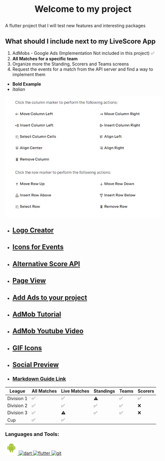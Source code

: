# <p style="text-align: center;"> Welcome to my project</p>

A flutter project that I will test new features and interesting packages

## What should I include next to my LiveScore App

1. AdMobs - Google Ads (Implementation Not included in this project) :white_check_mark:
2. **All Matches for a specific team**
3. Organize more the Standing, Scorers and Teams screens
4. Request the events for a match from the API server and find a way to implement them

- **Bold Example**
- _Italian_

![alt-text](assets/Markdown_Table_Guide.png "Markdown Table Cheat Sheet")

- ## **[Logo Creator](https://logomakr.com/app/)**
- ## **[Icons for Events](https://www.flaticon.com/search?word=football&order_by=4)**
- ## **[Alternative Score API](https://www.thesports.com/coverage)**
- ## **[Page View](https://karthikponnam.medium.com/flutter-pageview-withbottomnavigationbar-fb4c87580f6a)**
- ## **[Add Ads to your project](https://www.youtube.com/watch?v=IYHEG-9gTMU)**
- ## **[AdMob Tutorial](https://resocoder.com/2021/09/04/flutter-admob-monetization-banner-and-interstitial-ads/)**
- ## **[AdMob Youtube Video](https://www.youtube.com/watch?v=4oLBxuBjGfI)**
- ## **[GIF Icons](https://lordicon.com/)**
- ## **[Social Preview](https://socialify.git.ci/)**
- ### **[Markdown Guide Link](https://www.markdownguide.org/extended-syntax/)**

| **League** | **All Matches**    | **Live Matches**   | **Standings**      | **Teams**          | **Scorers**        |
|------------|--------------------|--------------------|--------------------|--------------------|--------------------|
| Division 1 | :white_check_mark: | :white_check_mark: | :warning:          | :white_check_mark: | :white_check_mark: |
| Division 2 | :white_check_mark: | :white_check_mark: | :white_check_mark: | :white_check_mark: | :x:                |
| Division 3 | :white_check_mark: | :warning:          | :white_check_mark: | :white_check_mark: | :x:                |
| Cup        | :white_check_mark: | :white_check_mark: |

<h3 align="left">Languages and Tools:</h3>
<p align="left"> <a href="https://developer.android.com" target="_blank" rel="noreferrer"> <img src="https://raw.githubusercontent.com/devicons/devicon/master/icons/android/android-original-wordmark.svg" alt="android" width="40" height="40"/> </a>
<a href="https://dart.dev" target="_blank" rel="noreferrer"> <img src="https://www.vectorlogo.zone/logos/dartlang/dartlang-icon.svg" alt="dart" width="40" height="40"/> </a>
<a href="https://flutter.dev" target="_blank" rel="noreferrer"> <img src="https://www.vectorlogo.zone/logos/flutterio/flutterio-icon.svg" alt="flutter" width="40" height="40"/> </a>
<a href="https://git-scm.com/" target="_blank" rel="noreferrer"> <img src="https://www.vectorlogo.zone/logos/git-scm/git-scm-icon.svg" alt="git" width="40" height="40"/> </a></p>
